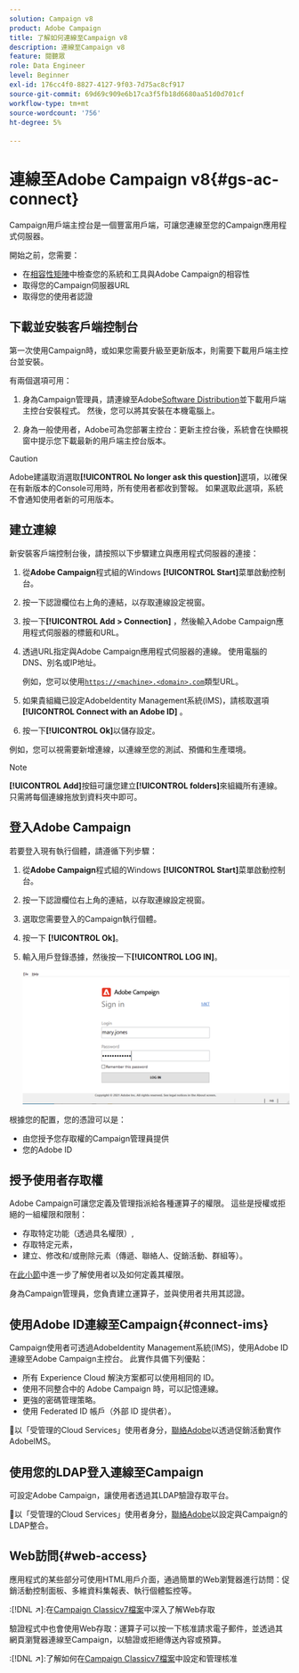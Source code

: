 ```yaml
---
solution: Campaign v8
product: Adobe Campaign
title: 了解如何連線至Campaign v8
description: 連線至Campaign v8
feature: 閱聽眾
role: Data Engineer
level: Beginner
exl-id: 176cc4f0-8827-4127-9f03-7d75ac8cf917
source-git-commit: 69d69c909e6b17ca3f5fb18d6680aa51d0d701cf
workflow-type: tm+mt
source-wordcount: '756'
ht-degree: 5%

---
```


# 連線至Adobe Campaign v8{#gs-ac-connect}

Campaign用戶端主控台是一個豐富用戶端，可讓您連線至您的Campaign應用程式伺服器。

開始之前，您需要：

* 在[相容性矩陣](compatibility-matrix.md)中檢查您的系統和工具與Adobe Campaign的相容性
* 取得您的Campaign伺服器URL
* 取得您的使用者認證

## 下載並安裝客戶端控制台

第一次使用Campaign時，或如果您需要升級至更新版本，則需要下載用戶端主控台並安裝。

有兩個選項可用：

1. 身為Campaign管理員，請連線至Adobe[Software Distribution](https://experience.adobe.com/#/downloads/content/software-distribution/encampaign.html)並下載用戶端主控台安裝程式。 然後，您可以將其安裝在本機電腦上。

1. 身為一般使用者，Adobe可為您部署主控台：更新主控台後，系統會在快顯視窗中提示您下載最新的用戶端主控台版本。

>[!CAUTION]
>
>Adobe建議取消選取&#x200B;**[!UICONTROL No longer ask this question]**&#x200B;選項，以確保在有新版本的Console可用時，所有使用者都收到警報。  如果選取此選項，系統不會通知使用者新的可用版本。

## 建立連線

新安裝客戶端控制台後，請按照以下步驟建立與應用程式伺服器的連接：

1. 從&#x200B;**Adobe Campaign**&#x200B;程式組的Windows **[!UICONTROL Start]**&#x200B;菜單啟動控制台。

1. 按一下認證欄位右上角的連結，以存取連線設定視窗。

1. 按一下&#x200B;**[!UICONTROL Add > Connection]** ，然後輸入Adobe Campaign應用程式伺服器的標籤和URL。

1. 透過URL指定與Adobe Campaign應用程式伺服器的連線。 使用電腦的DNS、別名或IP地址。

   例如，您可以使用[`https://<machine>.<domain>.com`](https://myserver.adobe.com)類型URL。

1. 如果貴組織已設定AdobeIdentity Management系統(IMS)，請核取選項&#x200B;**[!UICONTROL Connect with an Adobe ID]** 。

1. 按一下&#x200B;**[!UICONTROL Ok]**&#x200B;以儲存設定。

例如，您可以視需要新增連線，以連線至您的測試、預備和生產環境。

>[!NOTE]
>
>**[!UICONTROL Add]**&#x200B;按鈕可讓您建立&#x200B;**[!UICONTROL folders]**&#x200B;來組織所有連線。 只需將每個連線拖放到資料夾中即可。

## 登入Adobe Campaign

若要登入現有執行個體，請遵循下列步驟：

1. 從&#x200B;**Adobe Campaign**&#x200B;程式組的Windows **[!UICONTROL Start]**&#x200B;菜單啟動控制台。

1. 按一下認證欄位右上角的連結，以存取連線設定視窗。

1. 選取您需要登入的Campaign執行個體。

1. 按一下 **[!UICONTROL Ok]**。

1. 輸入用戶登錄憑據，然後按一下&#x200B;**[!UICONTROL LOG IN]**。

   ![](assets/sign-in-v8.png)

根據您的配置，您的憑證可以是：

* 由您授予您存取權的Campaign管理員提供
* 您的Adobe ID

## 授予使用者存取權

Adobe Campaign可讓您定義及管理指派給各種運算子的權限。 這些是授權或拒絕的一組權限和限制：

* 存取特定功能（透過具名權限）,
* 存取特定元素，
* 建立、修改和/或刪除元素（傳遞、聯絡人、促銷活動、群組等）。

在[此小節](permissions.md)中進一步了解使用者以及如何定義其權限。

身為Campaign管理員，您負責建立運算子，並與使用者共用其認證。

## 使用Adobe ID連線至Campaign{#connect-ims}

Campaign使用者可透過AdobeIdentity Management系統(IMS)，使用Adobe ID連線至Adobe Campaign主控台。 此實作具備下列優點：

* 所有 Experience Cloud 解決方案都可以使用相同的 ID。
* 使用不同整合中的 Adobe Campaign 時，可以記憶連線。
* 更強的密碼管理策略。
* 使用 Federated ID 帳戶（外部 ID 提供者）。

:speech_balloon:以「受管理的Cloud Services」使用者身分，[聯絡Adobe](campaign-faq.md#support)以透過促銷活動實作AdobeIMS。

## 使用您的LDAP登入連線至Campaign

可設定Adobe Campaign，讓使用者透過其LDAP驗證存取平台。

:speech_balloon:以「受管理的Cloud Services」使用者身分，[聯絡Adobe](campaign-faq.md#support)以設定與Campaign的LDAP整合。


## Web訪問{#web-access}

應用程式的某些部分可使用HTML用戶介面，通過簡單的Web瀏覽器進行訪問：促銷活動控制面板、多維資料集報表、執行個體監控等。

:[!DNL :arrow_upper_right:]:在[Campaign Classicv7檔案](https://experienceleague.adobe.com/docs/campaign-classic/using/getting-started/starting-with-adobe-campaign/campaign-workspace/adobe-campaign-workspace.html?lang=en#console-and-web-access)中深入了解Web存取

驗證程式中也會使用Web存取：運算子可以按一下核准請求電子郵件，並透過其網頁瀏覽器連線至Campaign，以驗證或拒絕傳送內容或預算。

:[!DNL :arrow_upper_right:]:了解如何在[Campaign Classicv7檔案](https://experienceleague.adobe.com/docs/campaign-classic/using/orchestrating-campaigns/orchestrate-campaigns/marketing-campaign-approval.html?lang=en#orchestrating-campaigns)中設定和管理核准
